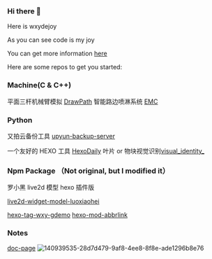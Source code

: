 ### Hi there 👋

Here is wxydejoy

As you can see code is my joy

You can get more information  [here](https://c.undf.top)

Here are some repos to get you started:

### Machine(C & C++)

   平面三杆机械臂模拟 [DrawPath](https://github.com/wxydejoy/DrawPath)
   智能路边喷淋系统 [EMC](https://github.com/wxydejoy/EMC)

### Python
   又拍云备份工具 [upyun-backup-server ](https://github.com/wxydejoy/upyun-backup-server) 

   一个友好的 HEXO 工具 [HexoDaily](https://github.com/wxydejoy/HexoDaily)
   叶片 or 物块视觉识别[visual_identity_](https://github.com/wxydejoy/visual_identity_)

### Npm Package （Not original, but I modified it）

   罗小黑 live2d 模型 hexo 插件版

   [live2d-widget-model-luoxiaohei](https://www.npmjs.com/package/live2d-widget-model-luoxiaohei)

   [hexo-tag-wxy-gdemo](https://www.npmjs.com/package/hexo-tag-wxy-gdemo)
   [hexo-mod-abbrlink](https://www.npmjs.com/package/hexo-mod-abbrlink)

### Notes
   [doc-page](https://github.com/wxydejoy/doc-page)
![140939535-28d7d479-9af8-4ee8-8f8e-ade1296b8e76](https://user-images.githubusercontent.com/81625961/147847145-e01a6c89-a917-4495-96d0-c94f0aadcc3b.gif)

